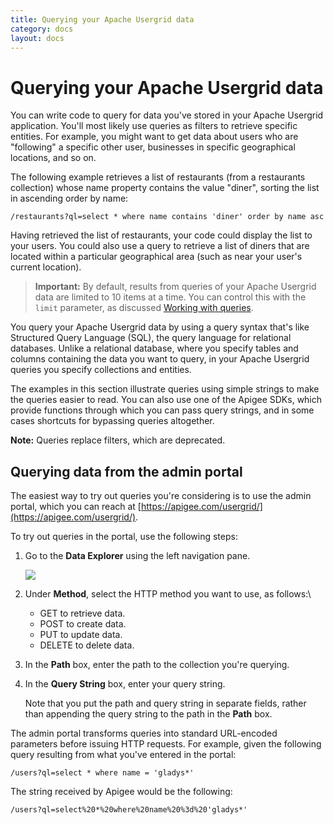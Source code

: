 ```yaml
---
title: Querying your Apache Usergrid data
category: docs
layout: docs
---
```


Querying your Apache Usergrid data
===============================

You can write code to query for data you've stored in your Apache Usergrid
application. You'll most likely use queries as filters to retrieve
specific entities. For example, you might want to get data about users
who are "following" a specific other user, businesses in specific
geographical locations, and so on.

The following example retrieves a list of restaurants (from a
restaurants collection) whose name property contains the value "diner",
sorting the list in ascending order by name:

    /restaurants?ql=select * where name contains 'diner' order by name asc

Having retrieved the list of restaurants, your code could display the
list to your users. You could also use a query to retrieve a list of
diners that are located within a particular geographical area (such as
near your user's current location).

> **Important:** By default, results from queries of your Apache Usergrid
> data are limited to 10 items at a time. You can control this with the
> `limit` parameter, as discussed [Working with
> queries](/working-queries#cursor).

You query your Apache Usergrid data by using a query syntax that's like
Structured Query Language (SQL), the query language for relational
databases. Unlike a relational database, where you specify tables and
columns containing the data you want to query, in your Apache Usergrid
queries you specify collections and entities.

The examples in this section illustrate queries using simple strings to
make the queries easier to read. You can also use one of the Apigee
SDKs, which provide functions through which you can pass query strings,
and in some cases shortcuts for bypassing queries altogether.

**Note:** Queries replace filters, which are deprecated.

Querying data from the admin portal
-----------------------------------

The easiest way to try out queries you're considering is to use the
admin portal, which you can reach at
[https://apigee.com/usergrid/](https://apigee.com/usergrid/).

To try out queries in the portal, use the following steps:

1.  Go to the **Data Explorer** using the left navigation pane.

    ![](/docs/sites/docs/files/styles/large/public/as_push_console_delete.png?itok=BFAfMReE)

2.  Under **Method**, select the HTTP method you want to use, as
    follows:\
    -   GET to retrieve data.
    -   POST to create data.
    -   PUT to update data.
    -   DELETE to delete data.

3.  In the **Path** box, enter the path to the collection you're
    querying.
4.  In the **Query String** box, enter your query string.

    Note that you put the path and query string in separate fields,
    rather than appending the query string to the path in the **Path**
    box.

The admin portal transforms queries into standard URL-encoded parameters
before issuing HTTP requests. For example, given the following query
resulting from what you've entered in the portal:

    /users?ql=select * where name = 'gladys*'

The string received by Apigee would be the following:

    /users?ql=select%20*%20where%20name%20%3d%20'gladys*'
